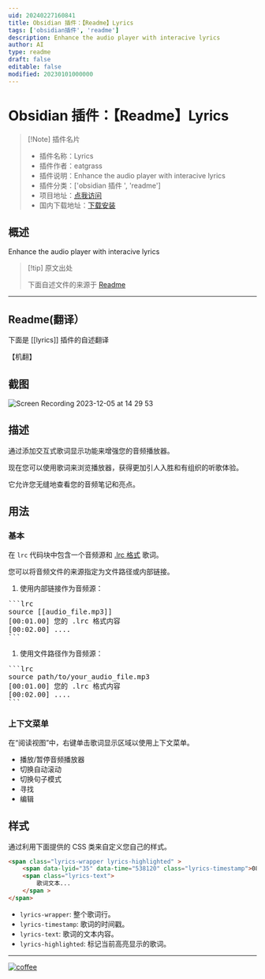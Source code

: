 ```yaml
---
uid: 20240227160841
title: Obsidian 插件：【Readme】Lyrics
tags: ['obsidian插件', 'readme']
description: Enhance the audio player with interacive lyrics
author: AI
type: readme
draft: false
editable: false
modified: 20230101000000
---
```


# Obsidian 插件：【Readme】Lyrics

> [!Note] 插件名片
> - 插件名称：Lyrics
> - 插件作者：eatgrass
> - 插件说明：Enhance the audio player with interacive lyrics
> - 插件分类：['obsidian 插件 ', 'readme']
> - 项目地址：[点我访问](https://github.com/eatgrass/obsidian-lyrics)
> - 国内下载地址：[下载安装](https://pkmer.cn/products/plugin/pluginMarket/?lyrics)

## 概述

Enhance the audio player with interacive lyrics

> [!tip] 原文出处
>
>下面自述文件的来源于 [Readme](https://ghproxy.net/https://raw.githubusercontent.com/eatgrass/obsidian-lyrics/master/README.md)

---

## Readme(翻译）

下面是 [[lyrics]] 插件的自述翻译

【机翻】

## 截图

![Screen Recording 2023-12-05 at 14 29 53](https://cdn.pkmer.cn/covers/lyrics_1_0.gif!pkmer)

## 描述

通过添加交互式歌词显示功能来增强您的音频播放器。

现在您可以使用歌词来浏览播放器，获得更加引人入胜和有组织的听歌体验。

它允许您无缝地查看您的音频笔记和亮点。

## 用法

### 基本

在 `lrc` 代码块中包含一个音频源和 [.lrc 格式](<https://en.wikipedia.org/wiki/LRC_(file_format)>) 歌词。

您可以将音频文件的来源指定为文件路径或内部链接。

1. 使用内部链接作为音频源：

<pre>
```lrc
source [[audio_file.mp3]]
[00:01.00] 您的 .lrc 格式内容
[00:02.00] ....
```
</pre>

1. 使用文件路径作为音频源：

<pre>
```lrc
source path/to/your_audio_file.mp3
[00:01.00] 您的 .lrc 格式内容
[00:02.00] ....
```
</pre>

### 上下文菜单

在“阅读视图”中，右键单击歌词显示区域以使用上下文菜单。

- 播放/暂停音频播放器
- 切换自动滚动
- 切换句子模式
- 寻找
- 编辑

## 样式

通过利用下面提供的 CSS 类来自定义您自己的样式。

```html
<span class="lyrics-wrapper lyrics-highlighted" >
    <span data-lyid="35" data-time="538120" class="lyrics-timestamp">08:58</span>
    <span class="lyrics-text">
        歌词文本...
    </span >
</span>
```

- `lyrics-wrapper`: 整个歌词行。
- `lyrics-timestamp`: 歌词的时间戳。
- `lyrics-text`: 歌词的文本内容。
- `lyrics-highlighted`: 标记当前高亮显示的歌词。

---

[![coffee](https://img.buymeacoffee.com/button-api/?text=Buy%20me%20a%20coffee&emoji=%E2%98%95&slug=eatgrass&button_colour=FFDD00&font_colour=000000&font_family=Comic&outline_colour=000000&coffee_colour=ffffff)](https://www.buymeacoffee.com/eatgrass)

